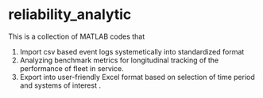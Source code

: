 # reliability_analytic
This is a collection of MATLAB codes that
1) Import csv based event logs systemetically into standardized format
2) Analyzing benchmark metrics for longitudinal tracking of the performance of fleet in service.
3) Export into user-friendly Excel format based on selection of time period and systems of interest .
